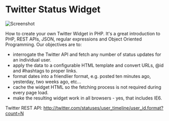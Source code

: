Twitter Status Widget
=====================

![Screenshot](http://farm6.static.flickr.com/5241/5362879371_b8bbb3e467_b.jpg)

How to create your own Twitter Widget in PHP. It's a great introduction to PHP, REST APIs, JSON, regular expressions and
Object Oriented Programming. Our objectives are to:

- interrogate the Twitter API and fetch any number of status updates for an individual user.
- apply the data to a configurable HTML template and convert URLs, @id and #hashtags to proper links.
- format dates into a friendlier format, e.g. posted ten minutes ago, yesterday, two weeks ago, etc...
- cache the widget HTML so the fetching process is not required during every page load.
- make the resulting widget work in all browsers - yes, that includes IE6.

Twitter REST API: http://twitter.com/statuses/user_timeline/user_id.format?count=N